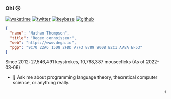 ### Ohi 🙃

[![wakatime](https://wakatime.com/badge/user/ed1b5a59-52f6-4480-8f03-4c5042dee78c.svg)](https://wakatime.com/@ed1b5a59-52f6-4480-8f03-4c5042dee78c)
[![twitter](https://img.shields.io/twitter/follow/foodz?label=followers&logo=twitter&color=%23007ec6&style=flat-square)](https://twitter.com/foodz)
[![keybase](https://img.shields.io/badge/Keybase-Chat-007ec6?logo=keybase&style=flat-square)](https://keybase.io/foodz)
[![github](https://img.shields.io/github/followers/legitosaurus?logo=github&style=flat-square)](https://github.com/legitosaurus?tab=followers)

```json
{
  "name": "Nathan Thompson",
  "title": "Regex connoisseur",
  "web": "https://www.dega.io",
  "pgp": "9C70 22A6 15D8 2FDD A7F3 8789 900B B2C1 AA8A EF53"
}
```

Since 2012: 27,546,491 keystrokes, 10,768,387 mouseclicks (As of 2022-03-06)


- 💬 Ask me about programming language theory, theoretical computer science, or anything really.

<p align="right">
  <sup>;)</sup>
</p>
